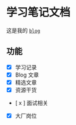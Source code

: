 # 学习笔记文档

这是我的 [`blog`]()

## 功能

- [x] 学习记录
- [x] Blog 文章
- [x] 精选文章
- [x] 资源干货
- [ x ] 面试相关
- [x] 大厂岗位
